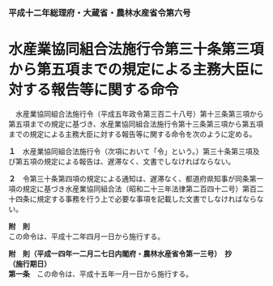 ### 平成十二年総理府・大蔵省・農林水産省令第六号  
# 水産業協同組合法施行令第三十条第三項から第五項までの規定による主務大臣に対する報告等に関する命令  
　水産業協同組合法施行令（平成五年政令第三百二十八号）第十三条第三項から第五項までの規定に基づき、水産業協同組合法施行令第十三条第三項から第五項までの規定による主務大臣に対する報告等に関する命令を次のように定める。  
  
**１**　水産業協同組合法施行令（次項において「令」という。）第三十条第三項及び第五項の規定による報告は、遅滞なく、文書でしなければならない。  
  
**２**　令第三十条第四項の規定による通知は、遅滞なく、都道府県知事が同条第一項の規定に基づき水産業協同組合法（昭和二十三年法律第二百四十二号）第百二十四条に規定する事務を行う上で必要な事項を記載した文書でしなければならない。  
  
**附　則**  
この命令は、平成十二年四月一日から施行する。  
  
**附　則（平成一四年一二月二七日内閣府・農林水産省令第一三号）　抄**  
**（施行期日）**  
**第一条**　この命令は、平成十五年一月一日から施行する。  
  
